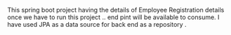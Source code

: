 This spring boot project having the details of Employee Registration details 
once we have to run this project .. end pint will be available to consume. 
I have used JPA as a data source for back end as a repository .
